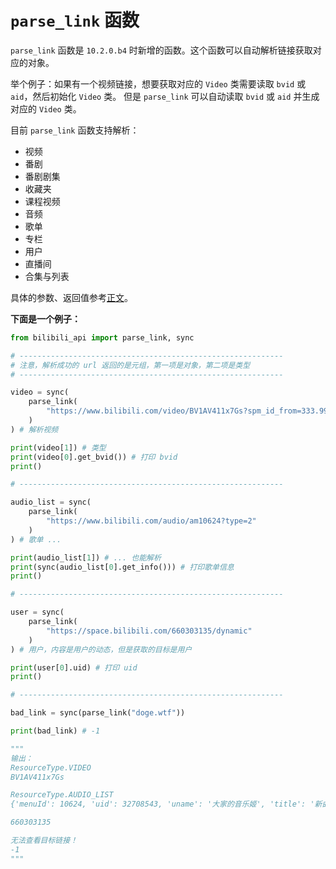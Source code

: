 # `parse_link` 函数

`parse_link` 函数是 `10.2.0.b4` 时新增的函数。这个函数可以自动解析链接获取对应的对象。

举个例子：如果有一个视频链接，想要获取对应的 `Video` 类需要读取 `bvid` 或 `aid`，然后初始化 `Video` 类。
但是 `parse_link` 可以自动读取 `bvid` 或 `aid` 并生成对应的 `Video` 类。

目前 `parse_link` 函数支持解析：

- 视频
- 番剧
- 番剧剧集
- 收藏夹
- 课程视频
- 音频
- 歌单
- 专栏
- 用户
- 直播间
- 合集与列表

具体的参数、返回值参考[正文](/modules/bilibili_api.md#parse)。

**<span id="example">下面是一个例子： </span>**

``` python
from bilibili_api import parse_link, sync

# -----------------------------------------------------------
# 注意，解析成功的 url 返回的是元组，第一项是对象，第二项是类型      
# -----------------------------------------------------------

video = sync(
    parse_link(
        "https://www.bilibili.com/video/BV1AV411x7Gs?spm_id_from=333.999.0.0&vd_source=596f678272672b05ed4386cfa6c97a16"
    )
) # 解析视频

print(video[1]) # 类型
print(video[0].get_bvid()) # 打印 bvid
print()

# -----------------------------------------------------------

audio_list = sync(
    parse_link(
        "https://www.bilibili.com/audio/am10624?type=2"
    )
) # 歌单 ...

print(audio_list[1]) # ... 也能解析
print(sync(audio_list[0].get_info())) # 打印歌单信息
print()

# -----------------------------------------------------------

user = sync(
    parse_link(
        "https://space.bilibili.com/660303135/dynamic"
    )
) # 用户，内容是用户的动态，但是获取的目标是用户

print(user[0].uid) # 打印 uid
print()

# -----------------------------------------------------------

bad_link = sync(parse_link("doge.wtf"))

print(bad_link) # -1

"""
输出：
ResourceType.VIDEO
BV1AV411x7Gs

ResourceType.AUDIO_LIST
{'menuId': 10624, 'uid': 32708543, 'uname': '大家的音乐姬', 'title': '新曲推荐', 'cover': 'http://i0.hdslb.com/bfs/music/a32c1ed4f6ec3f74f8240f4486a750dda3a509e5.jpg', 'intro': '每天11:00更新，为你推送最新音乐', 'type': 2, 'off': 0, 'ctime': 1501209433, 'curtime': 1656578636, 'statistic': {'sid': 10624, 'play': 2366732, 'collect': 20556, 'comment': 1107, 'share': 622}, 'snum': None, 'attr': 0, 'isDefault': 0, 'collectionId': 0}

660303135

无法查看目标链接！
-1
"""
```
